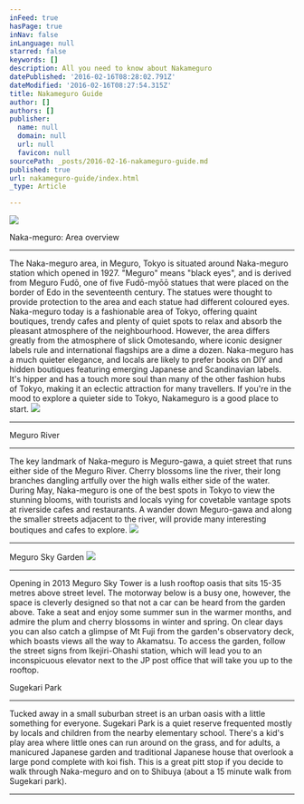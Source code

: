 ```yaml
---
inFeed: true
hasPage: true
inNav: false
inLanguage: null
starred: false
keywords: []
description: All you need to know about Nakameguro
datePublished: '2016-02-16T08:28:02.791Z'
dateModified: '2016-02-16T08:27:54.315Z'
title: Nakameguro Guide
author: []
authors: []
publisher:
  name: null
  domain: null
  url: null
  favicon: null
sourcePath: _posts/2016-02-16-nakameguro-guide.md
published: true
url: nakameguro-guide/index.html
_type: Article

---
```

![](https://the-grid-user-content.s3-us-west-2.amazonaws.com/8030a82a-d48d-4349-ba8a-f0a77fb7239e.jpg)

Naka-meguro: Area overview

****

The Naka-meguro area, in Meguro, Tokyo is situated around Naka-meguro station which opened in 1927\. "Meguro" means "black eyes", and is derived from Meguro Fudō, one of five Fudō-myōō statues that were placed on the border of Edo in the seventeenth century. The statues were thought to provide protection to the area and each statue had different coloured eyes. Naka-meguro today is a fashionable area of Tokyo, offering quaint boutiques, trendy cafes and plenty of quiet spots to relax and absorb the pleasant atmosphere of the neighbourhood. However, the area differs greatly from the atmosphere of slick Omotesando, where iconic designer labels rule and international flagships are a dime a dozen. Naka-meguro has a much quieter elegance, and locals are likely to prefer books on DIY and hidden boutiques featuring emerging Japanese and Scandinavian labels. It's hipper and has a touch more soul than many of the other fashion hubs of Tokyo, making it an eclectic attraction for many travellers. If you're in the mood to explore a quieter side to Tokyo, Nakameguro is a good place to start.
![](https://the-grid-user-content.s3-us-west-2.amazonaws.com/20048acb-1193-4721-9a41-c116ac5f130a.jpg)

****

Meguro River

****

The key landmark of Naka-meguro is Meguro-gawa, a quiet street that runs either side of the Meguro River. Cherry blossoms line the river, their long branches dangling artfully over the high walls either side of the water. During May, Naka-meguro is one of the best spots in Tokyo to view the stunning blooms, with tourists and locals vying for covetable vantage spots at riverside cafes and restaurants. A wander down Meguro-gawa and along the smaller streets adjacent to the river, will provide many interesting boutiques and cafes to explore.
![](https://the-grid-user-content.s3-us-west-2.amazonaws.com/110dac97-e7f7-4b18-b8db-a780a651e668.jpg)

****

Meguro Sky Garden
![](https://the-grid-user-content.s3-us-west-2.amazonaws.com/b1d180d5-7c70-4914-ada4-cad5775b0231.jpg)

****

Opening in 2013 Meguro Sky Tower is a lush rooftop oasis that sits 15-35 metres above street level. The motorway below is a busy one, however, the space is cleverly designed so that not a car can be heard from the garden above. Take a seat and enjoy some summer sun in the warmer months, and admire the plum and cherry blossoms in winter and spring. On clear days you can also catch a glimpse of Mt Fuji from the garden's observatory deck, which boasts views all the way to Akamatsu. To access the garden, follow the street signs from Ikejiri-Ohashi station, which will lead you to an inconspicuous elevator next to the JP post office that will take you up to the rooftop.

Sugekari Park

****

Tucked away in a small suburban street is an urban oasis with a little something for everyone. Sugekari Park is a quiet reserve frequented mostly by locals and children from the nearby elementary school. There's a kid's play area where little ones can run around on the grass, and for adults, a manicured Japanese garden and traditional Japanese house that overlook a large pond complete with koi fish. This is a great pitt stop if you decide to walk through Naka-meguro and on to Shibuya (about a 15 minute walk from Sugekari park). 

****
